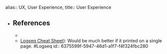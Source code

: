 alias:: UX, User Experience, 
title:: User Experience

- ## References
	-
	- [Logseq Cheat Sheet](https://cheatography.com/bgrolleman/cheat-sheets/logseq/)): Would be much better if it printed on a single page. #Logseq
	  id:: 6375599f-5947-46d1-a1f7-f4f324fbc280